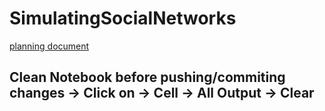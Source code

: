 # SimulatingSocialNetworks

[planning document](https://docs.google.com/document/d/14BZGAdUQ3PXXp2u4BDRf2COUhQ-3JUdI66nnp56IoCM/edit?usp=sharing)


## Clean Notebook before pushing/commiting changes -> Click on -> **Cell -> All Output -> Clear**